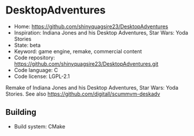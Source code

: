 # DesktopAdventures

- Home: https://github.com/shinyquagsire23/DesktopAdventures
- Inspiration: Indiana Jones and his Desktop Adventures, Star Wars: Yoda Stories
- State: beta
- Keyword: game engine, remake, commercial content
- Code repository: https://github.com/shinyquagsire23/DesktopAdventures.git
- Code language: C
- Code license: LGPL-2.1

Remake of Indiana Jones and his Desktop Adventures, Star Wars: Yoda Stories.
See also https://github.com/digitall/scummvm-deskadv

## Building

- Build system: CMake
